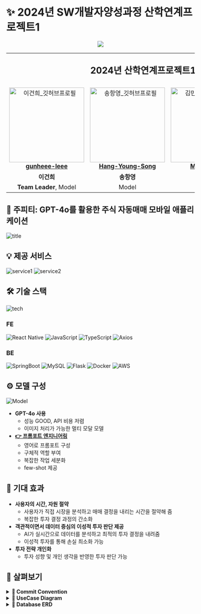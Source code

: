 # ✨ 2024년 SW개발자양성과정 산학연계프로젝트1
<p align='center'>
    <img src="https://capsule-render.vercel.app/api?type=waving&height=200&color=494cb4&text=🏆%202024%20산학연계프로젝트1%20우수상&desc=T6%20BeRich&descAlignY=24&descSize=25&fontColor=f2f2f2&fontSize=45"/>
</p>

<table align="center">
    <tr align="center">
        <td colspan="4">
            <p style="font-size: x-large; font-weight: bold;">2024년 산학연계프로젝트1 6조 BeRich</p>
        </td>
    </tr>
    <tr align="center">
        <td style="min-width: 150px;">
            <a href="https://github.com/gunheee-leee">
                <img src="https://avatars.githubusercontent.com/u/143998370?v=4" width="200" alt="이건희_깃허브프로필" />
                <br />
                <b>gunheee-leee</b>
            </a>
        </td>
        <td style="min-width: 150px;">
            <a href="https://github.com/Hang-Young-Song">
                <img src="https://avatars.githubusercontent.com/u/143770445?v=4" width="200" alt="송항영_깃허브프로필">
                <br />
                <b>Hang-Young-Song</b>
            </a>
        </td>
        <td style="min-width: 150px;">
            <a href="https://github.com/Minbro-Kim">
                <img src="https://avatars.githubusercontent.com/u/144206885?v=4" width="200" alt="김민형_깃허브프로필">
                <br />
                <b>Minbro-Kim</b>
            </a>
        </td>
        <td style="min-width: 150px;">
            <a href="https://github.com/MinSungJe">
                <img src="https://avatars.githubusercontent.com/u/101497652?v=4" width="200" alt="성민제_깃허브프로필">
                <br />
                <b>MinSungJe</b>
            </a>
        </td>
    </tr>
    <tr align="center">
        <td>
            <b>이건희</b>
        </td>
        <td>
            <b>송항영</b>
        </td>
        <td>
            <b>김민형</b>
        </td>
        <td>
            <b>성민제</b>
        </td>
    </tr>
    <tr align="center">
        <td>
            <b>Team Leader</b>, Model
        </td>
        <td>
            Model
        </td>
        <td>
            Backend
        </td>
        <td>
            Frontend
        </td>
    </tr>
</table>

## 💸 주피티: GPT-4o를 활용한 주식 자동매매 모바일 애플리케이션
![title](https://github.com/user-attachments/assets/6068e7c8-d29d-4018-8e6a-de3cf10a33d2)

## 💡 제공 서비스
![service1](https://github.com/user-attachments/assets/765313dd-eea0-4fc7-808a-2c0a628c2c26)
![service2](https://github.com/user-attachments/assets/58566eb0-f975-42fb-a138-eb6f5941bf50)

## 🛠️ 기술 스택
![tech](https://github.com/user-attachments/assets/9008da92-0852-4afc-89e7-7332fed88c6d)

### FE
![React Native](https://img.shields.io/badge/react_native-%2320232a.svg?style=for-the-badge&logo=react&logoColor=%2361DAFB) ![JavaScript](https://img.shields.io/badge/javascript-%23323330.svg?style=for-the-badge&logo=javascript&logoColor=%23F7DF1E) ![TypeScript](https://img.shields.io/badge/typescript-%23007ACC.svg?style=for-the-badge&logo=typescript&logoColor=white) ![Axios](https://img.shields.io/badge/axios-671ddf?&style=for-the-badge&logo=axios&logoColor=white)
### BE
![SpringBoot](https://img.shields.io/badge/Spring_Boot-6DB33F?style=for-the-badge&logo=spring-boot&logoColor=white) ![MySQL](https://img.shields.io/badge/MySQL-005C84?style=for-the-badge&logo=mysql&logoColor=white) ![Flask](https://img.shields.io/badge/flask-%23000.svg?style=for-the-badge&logo=flask&logoColor=white) 	![Docker](https://img.shields.io/badge/docker-%230db7ed.svg?style=for-the-badge&logo=docker&logoColor=white) ![AWS](https://img.shields.io/badge/Amazon_AWS-FF9900?style=for-the-badge&logo=amazonaws&logoColor=white)

## ⚙️ 모델 구성
![Model](https://github.com/user-attachments/assets/1d736c71-ec4d-4376-817f-711bc25191cd)
- <b>GPT-4o 사용</b>
    - 성능 GOOD, API 비용 저렴
    - 이미지 처리가 가능한 멀티 모달 모델
- <b>[👉 프롬포트 엔지니어링](https://github.com/CSID-DGU/2024-1-VSA-BeRich/blob/main/stock_flask/instructions.md)</b>
    - 영어로 프롬포트 구성
    - 구체적 역할 부여
    - 복잡한 작업 세분화
    - few-shot 제공

## 🎈 기대 효과
- <b>사용자의 시간, 자원 절약</b>
    - 사용자가 직접 시장을 분석하고 매매 결정을 내리는 시간을 절약해 줌
    - 복잡한 투자 결정 과정의 간소화
- <b>객관적이면서 데이터 중심의 이성적 투자 판단 제공</b>
    - AI가 실시간으로 데이터를 분석하고 최적의 투자 결정을 내려줌
    - 이성적 투자를 통해 손실 최소화 가능
- <b>투자 전략 개인화</b>
    - 투자 성향 및 개인 생각을 반영한 투자 판단 가능

## 🔎 살펴보기
<details>
<summary><b>🎯 Commit Convention</b></summary>

- <b>구성</b>
    ```
    {역할}: [{키워드}] {내용}
    ```
    - 예시 - <code>FE: [feat] 회원가입 페이지 구성</code>
- <b>키워드</b>

    |키워드|내용|
    |---|---|
    |feat|새로운 기능 추가|
    |fix|버그 수정|
    |docs|문서 수정|
    |style|코드 포맷팅, 세미콜론 누락 등 코드 변경이 없는 경우
    |refactor|코드 리펙토링|
    |test|테스트 코드, 리펙토링 테스트 코드 추가|
    |chore|빌드 업무 수정, 패키지 매니저 수정(npm, .gitignore 등)
    |remove|파일 삭제|
    |rename|파일 이름 변경|
    
</details>
<details>
<summary><b>🎯 UseCase Diagram</b></summary>

![usecase](https://github.com/user-attachments/assets/d8d2b913-a40d-4f46-96f6-33e093ce1c35)
    
</details>
<details>
<summary><b>🎯 Database ERD</b></summary>

![ERD](https://github.com/user-attachments/assets/bb65fd8d-cd67-459a-a19a-282de31ae9d9)
    
</details>
